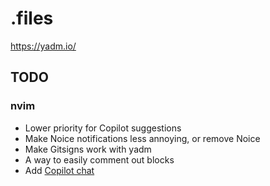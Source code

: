 # .files
https://yadm.io/

## TODO
### nvim
* Lower priority for Copilot suggestions
* Make Noice notifications less annoying, or remove Noice
* Make Gitsigns work with yadm
* A way to easily comment out blocks
* Add [Copilot chat](https://github.com/CopilotC-Nvim/CopilotChat.nvim)
